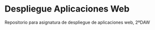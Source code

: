 # Despliegue Aplicaciones Web

  Repositorio para asignatura de despliegue de aplicaciones web, 2ºDAW
